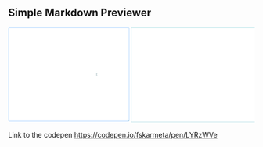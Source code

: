 ## Simple Markdown Previewer

![Alt Text](./gif3.gif)

Link to the codepen
https://codepen.io/fskarmeta/pen/LYRzWVe
